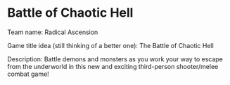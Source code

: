 # Battle of Chaotic Hell

Team name: Radical Ascension



Game title idea (still thinking of a better one): The Battle of Chaotic Hell


Description: Battle demons and monsters as you work your way to escape from the underworld in this new and exciting third-person shooter/melee combat game!
